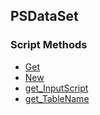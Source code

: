 ## PSDataSet


### Script Methods


* [Get](Get.md)
* [New](New.md)
* [get_InputScript](get_InputScript.md)
* [get_TableName](get_TableName.md)
